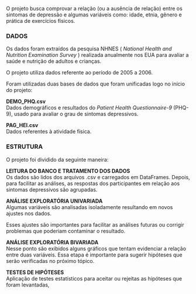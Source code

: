 O projeto busca comprovar a relação (ou a ausência de relação) entre os sintomas de depressão e algumas variáveis como: idade, etnia, gênero e prática de exercícios físicos.

### **DADOS** 
Os dados foram extraídos da pesquisa NHNES ( *National Health and Nutrition Examination Survey* ) realizada anualmente nos EUA para avaliar a saúde e nutrição de adultos e crianças.

O projeto utiliza dados referente ao período de 2005 a 2006.

Foram utilizadas duas bases de dados que foram unificadas logo no início do projeto:

**DEMO_PHQ.csv** \
Dados demográficos e resultados do  *Patient Health Questionnaire-9*  (PHQ-9), usado para avaliar o grau de sintomas depressivos.

**PAG_HEI.csv** \
Dados referentes à atividade física.

### **ESTRUTURA**
O projeto foi dividido da seguinte maneira:

**LEITURA DO BANCO E TRATAMENTO DOS DADOS** \
Os dados são lidos dos arquivos .csv e carregados em DataFrames. Depois, para facilitar as análises, as respostas dos participantes em relação aos sintomas depressivos são agrupadas.

**ANÁLISE EXPLORATÓRIA UNIVARIADA** \
Algumas variáveis são analisadas isoladamente resultando em novos ajustes nos dados. 

Esses ajustes são importantes para facilitar as análises futuras ou corrigir problemas que poderiam contaminar o resultado.

**ANÁLISE EXPLORATÓRIA BIVARIADA** \
Nesse ponto são exibidos alguns gráficos que tentam evidenciar a relação entre duas variáveis.
Essa etapa é importante para sugerir hipóteses que serão verificadas no próximo tópico.

**TESTES DE HIPÓTESES** \
Aplicação de testes estatísticos para aceitar ou rejeitas as hipóteses que foram levantadas,
